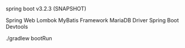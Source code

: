 spring boot v3.2.3 (SNAPSHOT)

Spring Web
Lombok
MyBatis Framework
MariaDB Driver
Spring Boot Devtools

./gradlew bootRun